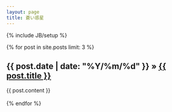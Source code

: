 ```yaml
---
layout: page
title: 蒼い惑星
---
```

{% include JB/setup %}

{% for post in site.posts limit: 3 %}
  <h2>
    <span>{{ post.date | date: "%Y/%m/%d" }}</span> &raquo;
    <a href="{{ BASE_PATH }}{{ post.url }}">{{ post.title }}</a></li>
  </h2>
  <div>
    {{ post.content }}
  </div>
  <br>
{% endfor %}
